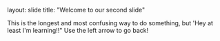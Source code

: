 layout: slide
title: "Welcome to our second slide"

This is the longest and most confusing way to do something, but 'Hey at least I'm learning!!"
Use the left arrow to go back!
